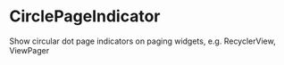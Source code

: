 # CirclePageIndicator
Show circular dot page indicators on paging widgets, e.g. RecyclerView, ViewPager
